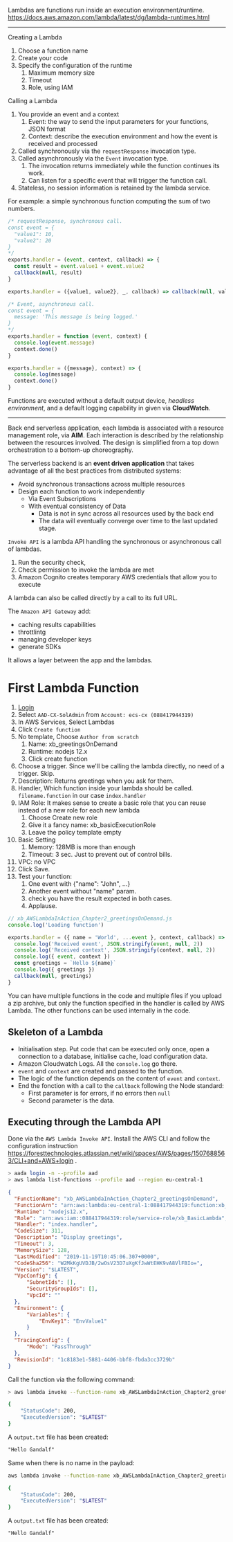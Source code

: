 Lambdas are functions run inside an execution environment/runtime. https://docs.aws.amazon.com/lambda/latest/dg/lambda-runtimes.html 

---

Creating a Lambda
  1. Choose a function name
  2. Create your code
  3. Specify the configuration of the runtime
     1. Maximum memory size
     2. Timeout
     3. Role, using IAM

Calling a Lambda
  1. You provide an event and a context
     1. Event: the way to send the input parameters for your functions, JSON format
     2. Context: describe the execution environment and how the event is received and processed
  2. Called synchronously via the `requestResponse` invocation type.
  3. Called asynchronously via the `Event` invocation type.
     1. The invocation returns immediately while the function continues its work.
     2. Can listen for a specific event that will trigger the function call.
  4. Stateless, no session information is retained by the lambda service.



For example: a simple synchronous function computing the sum of two numbers.
```js
/* requestResponse, synchronous call.
const event = {
  "value1": 10,
  "value2": 20
}
*/
exports.handler = (event, context, callback) => {
  const result = event.value1 + event.value2
  callback(null, result)
}

exports.handler = ({value1, value2}, _, callback) => callback(null, value1 + value2)
```

```js
/* Event, asynchronous call.
const event = {
  message: 'This message is being logged.'
}
*/
exports.handler = function (event, context) {
  console.log(event.message)
  context.done()
}

exports.handler = ({message}, context) => {
  console.log(message)
  context.done()
}
```

Functions are executed without a default output device, _headless environment_, and a default logging capability in given via **CloudWatch**.

---

Back end serverless application, each lambda is associated with a resource management role, via **AIM**.
Each interaction is described by the relationship between the resources involved.
The design is simplified from a top down orchestration to a bottom-up choreography.

The serverless backend is an **event driven application** that takes advantage of all the best practices from distributed systems:
  * Avoid synchronous transactions across multiple resources
  * Design each function to work independently
    * Via Event Subscriptions
    * With eventual consistency of Data
      * Data is not in sync across all resources used by the back end
      * The data will eventually converge over time to the last updated stage.


`Invoke API` is a lambda API handling the synchronous or asynchronous call of lambdas.
  1. Run the security check,
  2. Check permission to invoke the lambda are met
  3. Amazon Cognito creates temporary AWS credentials that allow you to execute

A lambda can also be called directly by a call to its full URL.

The `Amazon API Gateway` add: 
  * caching results capabilities
  * throttlintg
  * managing developer keys
  * generate SDKs

It allows a layer between the app and the lambdas.


# First Lambda Function

1. [Login](https://myapps.microsoft.com/signin/AWS-Console/a6712947-1792-4555-8ee9-04fec4988123?tenantId=58dea911-047d-43fb-9342-19ca17665d67)
2. Select `AAD-CX-SolAdmin` from `Account: ecs-cx (088417944319)`
3. In AWS Services, Select Lambdas
4. Click `Create function`
5. No template, Choose `Author from scratch`
   1. Name: xb_greetingsOnDemand
   2. Runtime: nodejs 12.x
   3. Click create function
6. Choose a trigger. Since we'll be calling the lambda directly, no need of a trigger. Skip.
7. Description: Returns greetings when you ask for them.
8. Handler, Which function inside your lambda should be called. `filename.function` in our case `index.handler`
9. IAM Role: It makes sense to create a basic role that you can reuse instead of a new role for each new lambda
   1.  Choose Create new role
   2.  Give it a fancy name: xb_basicExecutionRole
   3.  Leave the policy template empty
10. Basic Setting
    1.  Memory: 128MB is more than enough
    2.  Timeout: 3 sec. Just to prevent out of control bills.
11. VPC: no VPC
12. Click Save.
13. Test your function:
    1.  One event with {"name": "John", ...}
    2.  Another event without "name" param.
    3.  check you have the result expected in both cases.
    4.  Applause.

```js
// xb_AWSLambdaInAction_Chapter2_greetingsOnDemand.js
console.log('Loading function')

exports.handler = ({ name = 'World', ...event }, context, callback) => {
  console.log('Received event', JSON.stringify(event, null, 2))
  console.log('Received context', JSON.stringify(context, null, 2))
  console.log({ event, context })
  const greetings = `Hello ${name}`
  console.log({ greetings })
  callback(null, greetings)
}
```

You can have multiple functions in the code and multiple files if you upload a zip archive, but only the function specified in the handler is called by AWS Lambda. The other functions can be used internally in the code.

## Skeleton of a Lambda
  * Initialisation step. Put code that can be executed only once, open a connection to a database, initialise cache, load configuration data.
  * Amazon Cloudwatch Logs. All the `console.log` go there.
  * `event` and `context` are created and passed to the function.
  * The logic of the function depends on the content of `event` and `context`.
  * End the fonction with a call to the `callback` following the Node standard:
    * First parameter is for errors, if no errors then `null`
    * Second parameter is the data.


## Executing through the Lambda API

Done via the `AWS Lambda Invoke API`. Install the AWS CLI and follow the configuration instruction https://foresttechnologies.atlassian.net/wiki/spaces/AWS/pages/1507688563/CLI+and+AWS+login .

```sh
> aada login -n --profile aad
> aws lambda list-functions --profile aad --region eu-central-1
```

```json
{
  "FunctionName": "xb_AWSLambdaInAction_Chapter2_greetingsOnDemand",
  "FunctionArn": "arn:aws:lambda:eu-central-1:088417944319:function:xb_AWSLambdaInAction_Chapter2_greetingsOnDemand",
  "Runtime": "nodejs12.x",
  "Role": "arn:aws:iam::088417944319:role/service-role/xb_BasicLambda",
  "Handler": "index.handler",
  "CodeSize": 311,
  "Description": "Display greetings",
  "Timeout": 3,
  "MemorySize": 128,
  "LastModified": "2019-11-19T10:45:06.307+0000",
  "CodeSha256": "W2MkKgUVDJB/2wOsV23D7uXgKfJwWtEHK9vA8VlFBIo=",
  "Version": "$LATEST",
  "VpcConfig": {
      "SubnetIds": [],
      "SecurityGroupIds": [],
      "VpcId": ""
  },
  "Environment": {
      "Variables": {
          "EnvKey1": "EnvValue1"
      }
  },
  "TracingConfig": {
      "Mode": "PassThrough"
  },
  "RevisionId": "1c8183e1-5881-4406-bbf8-fbda3cc3729b"
}
```

Call the function via the following command:
```sh
> aws lambda invoke --function-name xb_AWSLambdaInAction_Chapter2_greetingsOnDemand --payload '{ "name": "Gandalf" }' output.txt --profile aad --region eu-central-1

{
    "StatusCode": 200,
    "ExecutedVersion": "$LATEST"
}
```

A `output.txt` file has been created:
```txt
"Hello Gandalf"
```

Same when there is no name in the payload:

```sh
aws lambda invoke --function-name xb_AWSLambdaInAction_Chapter2_greetingsOnDemand  --payload '{}' output_NoName.txt  --profile aad --region eu-central-1

{
    "StatusCode": 200,
    "ExecutedVersion": "$LATEST"
}
```

A `output.txt` file has been created:
```txt
"Hello Gandalf"
```